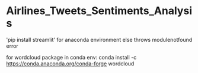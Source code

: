 # Airlines_Tweets_Sentiments_Analysis

'pip install streamlit' for anaconda environment else throws modulenotfound error

for wordcloud package in conda env:
conda install -c https://conda.anaconda.org/conda-forge wordcloud




